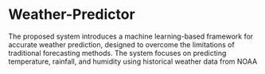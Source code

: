 # Weather-Predictor
The proposed system introduces a machine learning-based framework for accurate weather prediction, designed to overcome the limitations of traditional forecasting methods. The system focuses on predicting temperature, rainfall, and humidity using historical weather data from NOAA
